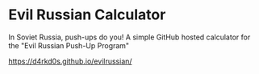 # Evil Russian Calculator
In Soviet Russia, push-ups do you! A simple GitHub hosted calculator for the "Evil Russian Push-Up Program"

https://d4rkd0s.github.io/evilrussian/
